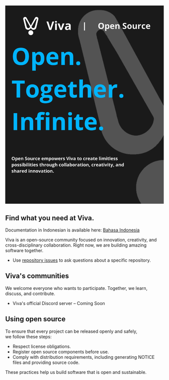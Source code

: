 ![Open Source with Viva](https://github.com/viva-company/.github/blob/main/images/open-with-viva.png)

## Find what you need at Viva.

Documentation in Indonesian is available here: [Bahasa Indonesia](https://github.com/viva-company/.github/blob/main/lang/README.id.md)

Viva is an open-source community focused on innovation, creativity, and cross-disciplinary collaboration. Right now, we are building amazing software together.

 - Use [repository issues](https://docs.github.com/en/issues/tracking-your-work-with-issues/creating-an-issue) to ask questions about a specific repository.

## Viva's communities

We welcome everyone who wants to participate. Together, we learn, discuss, and contribute.

 - Viva's official Discord server – Coming Soon

## Using open source

To ensure that every project can be released openly and safely,  
we follow these steps:

 - Respect license obligations.
 - Register open source components before use.
 - Comply with distribution requirements, including generating NOTICE files and providing source code.

These practices help us build software that is open and sustainable.
